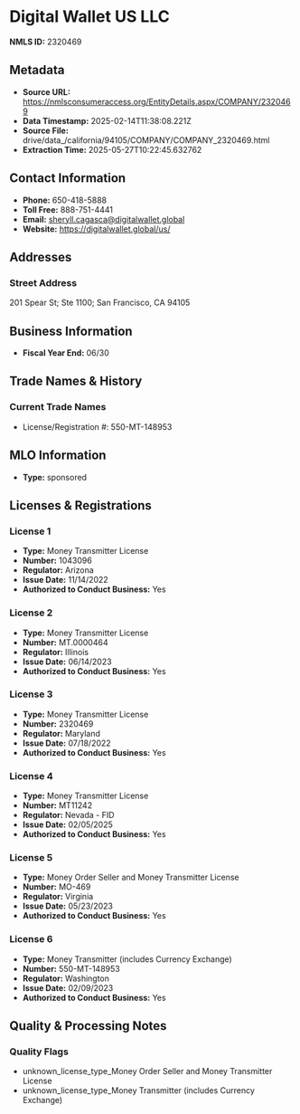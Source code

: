# Digital Wallet US LLC

**NMLS ID:** 2320469

## Metadata
- **Source URL:** https://nmlsconsumeraccess.org/EntityDetails.aspx/COMPANY/2320469
- **Data Timestamp:** 2025-02-14T11:38:08.221Z
- **Source File:** drive/data_/california/94105/COMPANY/COMPANY_2320469.html
- **Extraction Time:** 2025-05-27T10:22:45.632762

## Contact Information
- **Phone:** 650-418-5888
- **Toll Free:** 888-751-4441
- **Email:** sheryll.cagasca@digitalwallet.global
- **Website:** https://digitalwallet.global/us/

## Addresses
### Street Address
201 Spear St; Ste 1100; San Francisco, CA 94105

## Business Information
- **Fiscal Year End:** 06/30

## Trade Names & History
### Current Trade Names
- License/Registration #: 550-MT-148953

## MLO Information
- **Type:** sponsored

## Licenses & Registrations

### License 1
- **Type:** Money Transmitter License
- **Number:** 1043096
- **Regulator:** Arizona
- **Issue Date:** 11/14/2022
- **Authorized to Conduct Business:** Yes

### License 2
- **Type:** Money Transmitter License
- **Number:** MT.0000464
- **Regulator:** Illinois
- **Issue Date:** 06/14/2023
- **Authorized to Conduct Business:** Yes

### License 3
- **Type:** Money Transmitter License
- **Number:** 2320469
- **Regulator:** Maryland
- **Issue Date:** 07/18/2022
- **Authorized to Conduct Business:** Yes

### License 4
- **Type:** Money Transmitter License
- **Number:** MT11242
- **Regulator:** Nevada - FID
- **Issue Date:** 02/05/2025
- **Authorized to Conduct Business:** Yes

### License 5
- **Type:** Money Order Seller and Money Transmitter License
- **Number:** MO-469
- **Regulator:** Virginia
- **Issue Date:** 05/23/2023
- **Authorized to Conduct Business:** Yes

### License 6
- **Type:** Money Transmitter (includes Currency Exchange)
- **Number:** 550-MT-148953
- **Regulator:** Washington
- **Issue Date:** 02/09/2023
- **Authorized to Conduct Business:** Yes

## Quality & Processing Notes
### Quality Flags
- unknown_license_type_Money Order Seller and Money Transmitter License
- unknown_license_type_Money Transmitter (includes Currency Exchange)
